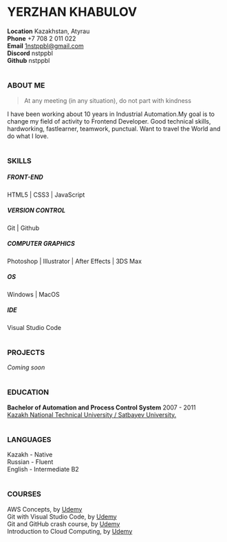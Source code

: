 
# YERZHAN KHABULOV 

**Location** Kazakhstan, Atyrau   
**Phone** +7 708 2 011 022  
**Email** 1nstppbl@gmail.com  
**Discord** nstppbl  
**Github** nstppbl  

#

### ABOUT ME
>At any meeting (in any situation), do not part with kindness  

I have been working about 10 years in Industrial Automation.My goal is to change my field of activity to Frontend Developer. Good technical skills, hardworking, fastlearner, teamwork, punctual. Want to travel the World and do what I love.  

#

### SKILLS

##### FRONT-END
HTML5 | CSS3 | JavaScript

##### VERSION CONTROL
Git | Github

##### COMPUTER GRAPHICS
Photoshop | Illustrator | After Effects | 3DS Max

##### OS
Windows | MacOS

##### IDE
Visual Studio Code

#

### PROJECTS
*_Coming soon_*

#

### EDUCATION

**Bachelor of Automation and Process Control System**   2007 - 2011  
[Kazakh National Technical University / Satbayev University.](https://satbayev.university/)  

#

### LANGUAGES
Kazakh - Native  
Russian - Fluent  
English - Intermediate B2  

#

### COURSES
AWS Concepts, by [Udemy](Udemy.com)  
Git with Visual Studio Code, by [Udemy](Udemy.com)  
Git and GitHub crash course, by [Udemy](Udemy.com)  
Introduction to Cloud Computing, by [Udemy](Udemy.com)  

